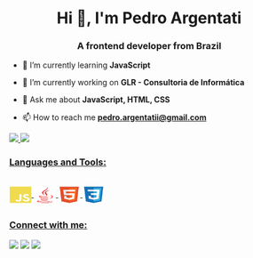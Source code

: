 <h1 align="center">Hi 👋, I'm Pedro Argentati</h1>
<h3 align="center">A frontend developer from Brazil</h3>


- 🌱 I’m currently learning **JavaScript**

- 🔭 I’m currently working on **GLR - Consultoria de Informática**

- 💬 Ask me about **JavaScript, HTML, CSS**

- 📫 How to reach me **pedro.argentatii@gmail.com**

 <div>
  <a href="https://github.com/pedroargentati">
  <img height="180em" src="https://github-readme-stats.vercel.app/api?username=pedroargentati&show_icons=true&theme=tokyonight&include_all_commits=true&count_private=true"/>
  <img height="180em" src="https://github-readme-stats.vercel.app/api/top-langs/?username=pedroargentati&layout=compact&langs_count=7&theme=tokyonight"/>
</div>
  
  <h3 align="left">Languages and Tools:</h3>
<div style="display: inline_block"><br>
  <img align="center" alt="Pedro-Js" height="30" width="40" src="https://raw.githubusercontent.com/devicons/devicon/master/icons/javascript/javascript-plain.svg">
  <img align="center" alt="Pedro-Java" height="30" width="40" src="https://raw.githubusercontent.com/devicons/devicon/master/icons/java/java-plain.svg">
  <img align="center" alt="Pedro-HTML" height="30" width="40" src="https://raw.githubusercontent.com/devicons/devicon/master/icons/html5/html5-original.svg">
  <img align="center" alt="Pedro-CSS" height="30" width="40" src="https://raw.githubusercontent.com/devicons/devicon/master/icons/css3/css3-original.svg">
</div>

  ##
  
<div> 
  <h3 align="left">Connect with me:</h3>
  <a href="https://www.linkedin.com/in/pedro-argentati-/" target="_blank"><img src="https://img.shields.io/badge/-LinkedIn-%230077B5?style=for-the-badge&logo=linkedin&logoColor=white" target="_blank"></a> 
  <a href = "mailto:pedro.argentatii@gmail.com"><img src="https://img.shields.io/badge/-Gmail-%23333?style=for-the-badge&logo=gmail&logoColor=white" target="_blank"></a>
  <a href="https://instagram.com/rafaballerini" target="_blank"><img src="https://img.shields.io/badge/-Instagram-%23E4405F?style=for-the-badge&logo=instagram&logoColor=white" target="_blank"></a>

  
  
</div>
  
